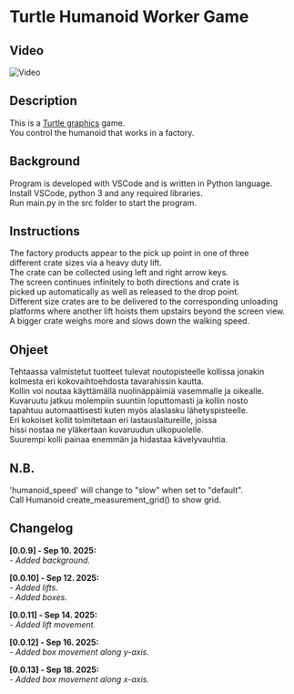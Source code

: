 # Turtle Humanoid Worker Game

## Video

![Video](video.gif)

## Description

This is a [Turtle graphics](https://docs.python.org/3/library/turtle.html)
game.<br />
You control the humanoid that works in a factory.<br />

## Background

Program is developed with VSCode and is written in Python language.<br />
Install VSCode, python 3 and any required libraries.<br />
Run main.py in the src folder to start the program.<br />

## Instructions

The factory products appear to the pick up point in one of three<br />
different crate sizes via a heavy duty lift.<br />
The crate can be collected using left and right arrow keys.<br />
The screen continues infinitely to both directions and crate is<br />
picked up automatically as well as released to the drop point.<br />
Different size crates are to be delivered to the corresponding unloading<br />
platforms where another lift hoists them upstairs beyond the screen view.<br />
A bigger crate weighs more and slows down the walking speed.

## Ohjeet

Tehtaassa valmistetut tuotteet tulevat noutopisteelle kollissa jonakin<br />
kolmesta eri kokovaihtoehdosta tavarahissin kautta.<br />
Kollin voi noutaa käyttämällä nuolinäppäimiä vasemmalle ja oikealle.<br />
Kuvaruutu jatkuu molempiin suuntiin loputtomasti ja kollin nosto<br />
tapahtuu automaattisesti kuten myös alaslasku lähetyspisteelle.<br />
Eri kokoiset kollit toimitetaan eri lastauslaitureille, joissa<br />
hissi nostaa ne yläkertaan kuvaruudun ulkopuolelle.<br />
Suurempi kolli painaa enemmän ja hidastaa kävelyvauhtia.

## N.B.

'humanoid_speed' will change to "slow" when set to "default".<br />
Call Humanoid create_measurement_grid() to show grid.<br />

## Changelog

**[0.0.9] - Sep 10. 2025:**<br />
_- Added background._<br />

**[0.0.10] - Sep 12. 2025:**<br />
_- Added lifts._<br />
_- Added boxes._<br />

**[0.0.11] - Sep 14. 2025:**<br />
_- Added lift movement._<br />

**[0.0.12] - Sep 16. 2025:**<br />
_- Added box movement along y-axis._<br />

**[0.0.13] - Sep 18. 2025:**<br />
_- Added box movement along x-axis._<br />
